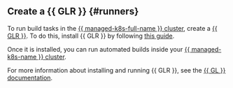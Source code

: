 ## Create a {{ GLR }} {#runners}

To run build tasks in the [{{ managed-k8s-full-name }} cluster](../../managed-kubernetes/concepts/index.md#kubernetes-cluster), create a [{{ GLR }}](https://docs.gitlab.com/runner/install/kubernetes.html). To do this, install {{ GLR }} by following [this guide](../../managed-kubernetes/operations/applications/gitlab-runner.md).

Once it is installed, you can run automated builds inside your [{{ managed-k8s-name }} cluster](../../managed-kubernetes/concepts/index.md#kubernetes-cluster).

For more information about installing and running {{ GLR }}, see the [{{ GL }} documentation](https://docs.gitlab.com/runner/install/).
